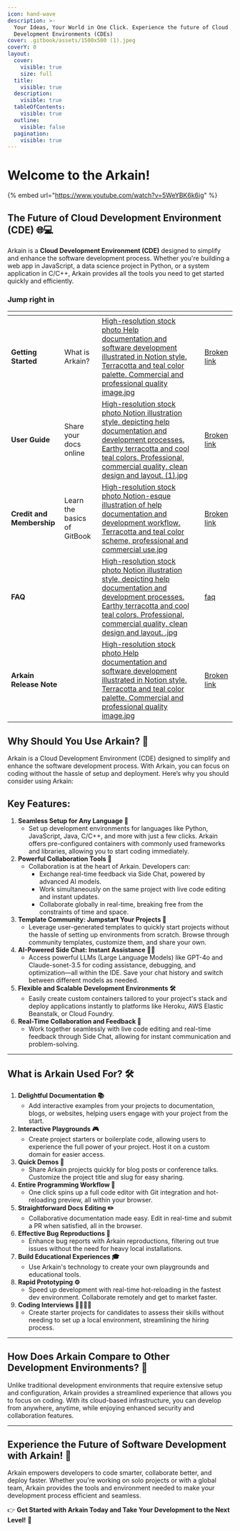 ```yaml
---
icon: hand-wave
description: >-
  Your Ideas, Your World in One Click. Experience the future of Cloud
  Development Environments (CDEs)
cover: .gitbook/assets/1500x500 (1).jpeg
coverY: 0
layout:
  cover:
    visible: true
    size: full
  title:
    visible: true
  description:
    visible: true
  tableOfContents:
    visible: true
  outline:
    visible: false
  pagination:
    visible: true
---
```


# Welcome to the Arkain!

{% embed url="https://www.youtube.com/watch?v=5WeYBK6k6ig" %}

## The Future of **Cloud Development Environment (CDE)** 🌐💻

Arkain is a **Cloud Development Environment (CDE)** designed to simplify and enhance the software development process. Whether you're building a web app in JavaScript, a data science project in Python, or a system application in C/C++, Arkain provides all the tools you need to get started quickly and efficiently.

### Jump right in

<table data-card-size="large" data-view="cards"><thead><tr><th></th><th data-hidden></th><th data-hidden data-card-cover data-type="files"></th><th data-hidden></th><th data-hidden data-card-target data-type="content-ref"></th></tr></thead><tbody><tr><td><strong>Getting Started</strong></td><td>What is Arkain?</td><td><a href=".gitbook/assets/High-resolution stock photo  Help documentation and software development illustrated in Notion style.  Terracotta and teal color palette.  Commercial and professional quality image.jpg">High-resolution stock photo  Help documentation and software development illustrated in Notion style.  Terracotta and teal color palette.  Commercial and professional quality image.jpg</a></td><td></td><td><a href="broken-reference">Broken link</a></td></tr><tr><td><strong>User Guide</strong></td><td>Share your docs online</td><td><a href=".gitbook/assets/High-resolution stock photo  Notion illustration style, depicting help documentation and development processes.  Earthy terracotta and cool teal colors.  Professional, commercial quality, clean design and layout.  (1).jpg">High-resolution stock photo  Notion illustration style, depicting help documentation and development processes.  Earthy terracotta and cool teal colors.  Professional, commercial quality, clean design and layout.  (1).jpg</a></td><td></td><td><a href="broken-reference">Broken link</a></td></tr><tr><td><strong>Credit and Membership</strong></td><td>Learn the basics of GitBook</td><td><a href=".gitbook/assets/High-resolution stock photo  Notion-esque illustration of help documentation and development workflow.  Terracotta and teal color scheme, professional and commercial use.jpg">High-resolution stock photo  Notion-esque illustration of help documentation and development workflow.  Terracotta and teal color scheme, professional and commercial use.jpg</a></td><td></td><td><a href="broken-reference">Broken link</a></td></tr><tr><td><strong>FAQ</strong></td><td></td><td><a href=".gitbook/assets/High-resolution stock photo  Notion illustration style, depicting help documentation and development processes.  Earthy terracotta and cool teal colors.  Professional, commercial quality, clean design and layout. .jpg">High-resolution stock photo  Notion illustration style, depicting help documentation and development processes.  Earthy terracotta and cool teal colors.  Professional, commercial quality, clean design and layout. .jpg</a></td><td></td><td><a href="faq/faq/">faq</a></td></tr><tr><td><strong>Arkain Release Note</strong></td><td></td><td><a href=".gitbook/assets/High-resolution stock photo  Help documentation and software development illustrated in Notion style.  Terracotta and teal color palette.  Commercial and professional quality image.jpg">High-resolution stock photo  Help documentation and software development illustrated in Notion style.  Terracotta and teal color palette.  Commercial and professional quality image.jpg</a></td><td></td><td><a href="broken-reference">Broken link</a></td></tr></tbody></table>

## Why Should You Use Arkain? 🚀

Arkain is a Cloud Development Environment (CDE) designed to simplify and enhance the software development process. With Arkain, you can focus on coding without the hassle of setup and deployment. Here’s why you should consider using Arkain:

## **Key Features:**

1. **Seamless Setup for Any Language 🚀**
   * Set up development environments for languages like Python, JavaScript, Java, C/C++, and more with just a few clicks. Arkain offers pre-configured containers with commonly used frameworks and libraries, allowing you to start coding immediately.
2. **Powerful Collaboration Tools 🤝**
   * Collaboration is at the heart of Arkain. Developers can:
     * Exchange real-time feedback via Side Chat, powered by advanced AI models.
     * Work simultaneously on the same project with live code editing and instant updates.
     * Collaborate globally in real-time, breaking free from the constraints of time and space.
3. **Template Community: Jumpstart Your Projects 🌟**
   * Leverage user-generated templates to quickly start projects without the hassle of setting up environments from scratch. Browse through community templates, customize them, and share your own.
4. **AI-Powered Side Chat: Instant Assistance 💬🤖**
   * Access powerful LLMs (Large Language Models) like GPT-4o and Claude-sonet-3.5 for coding assistance, debugging, and optimization—all within the IDE. Save your chat history and switch between different models as needed.
5. **Flexible and Scalable Development Environments 🛠️**
   * Easily create custom containers tailored to your project's stack and deploy applications instantly to platforms like Heroku, AWS Elastic Beanstalk, or Cloud Foundry.
6. **Real-Time Collaboration and Feedback 🔄**
   * Work together seamlessly with live code editing and real-time feedback through Side Chat, allowing for instant communication and problem-solving.

***

## What is Arkain Used For? 🛠️

1. **Delightful Documentation 📚**
   * Add interactive examples from your projects to documentation, blogs, or websites, helping users engage with your project from the start.
2. **Interactive Playgrounds 🎮**
   * Create project starters or boilerplate code, allowing users to experience the full power of your project. Host it on a custom domain for easier access.
3. **Quick Demos 🎥**
   * Share Arkain projects quickly for blog posts or conference talks. Customize the project title and slug for easy sharing.
4. **Entire Programming Workflow 🔄**
   * One click spins up a full code editor with Git integration and hot-reloading preview, all within your browser.
5. **Straightforward Docs Editing ✏️**
   * Collaborative documentation made easy. Edit in real-time and submit a PR when satisfied, all in the browser.
6. **Effective Bug Reproductions 🐛**
   * Enhance bug reports with Arkain reproductions, filtering out true issues without the need for heavy local installations.
7. **Build Educational Experiences 🎓**
   * Use Arkain's technology to create your own playgrounds and educational tools.
8. **Rapid Prototyping ⚙️**
   * Speed up development with real-time hot-reloading in the fastest dev environment. Collaborate remotely and get to market faster.
9. **Coding Interviews 👩‍💻👨‍💻**
   * Create starter projects for candidates to assess their skills without needing to set up a local environment, streamlining the hiring process.

***

## How Does Arkain Compare to Other Development Environments? 🤔

Unlike traditional development environments that require extensive setup and configuration, Arkain provides a streamlined experience that allows you to focus on coding. With its cloud-based infrastructure, you can develop from anywhere, anytime, while enjoying enhanced security and collaboration features.

***

## **Experience the Future of Software Development with Arkain!** 🌟

Arkain empowers developers to code smarter, collaborate better, and deploy faster. Whether you're working on solo projects or with a global team, Arkain provides the tools and environment needed to make your development process efficient and seamless.

👉 **Get Started with Arkain Today and Take Your Development to the Next Level!** 🚀
